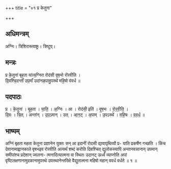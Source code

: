 +++
title = "०१ प्र केतुना"

+++
## अधिमन्त्रम्
अग्निः। त्रिशिरास्त्वाष्ट्रः। त्रिष्टुप्।

## मन्त्रः
प्र के॒तुना॑ बृह॒ता या॑त्य॒ग्निरा रोद॑सी वृष॒भो रो॑रवीति ।  
दि॒वश्चि॒दन्ताँ॑ उप॒माँ उदा॑नळ॒पामु॒पस्थे॑ महि॒षो व॑वर्ध ॥

## पदपाठः
प्र । के॒तुना॑ । बृ॒ह॒ता । या॒ति॒ । अ॒ग्निः । आ । रोद॑सी॒ इति॑ । वृ॒ष॒भः । रो॒र॒वी॒ति॒ ।  
दि॒वः । चि॒त् । अन्ता॑न् । उ॒प॒ऽमान् । उत् । आ॒न॒ट् । अ॒पाम् । उ॒पऽस्थे॑ । म॒हि॒षः । व॒व॒र्ध॒ ॥

## भाष्यम्
अग्निं बृहता महता केतुना प्रज्ञानेन युक्तः सन् आ इदानीं रोदसी द्यावापृथिव्यौ प्र- याति प्रकर्षेण गच्छति । किंच देवानामाह्वानकाले वृषभइव रोरवीति अत्यर्थं शब्दं करोति दिवश्चित् द्युलोकस्यापि अन्तानवसानान् उपमान् समीपांश्च प्रदेशान् ज्वलना- त्मनादित्यात्मना वा स्थितः उदानट् ऊर्ध्वं व्याप्नोति अपां वृष्टिलक्षणानामुदकानामुपस्थे उपस्थानेन्तरिक्षे वैद्युतात्मना महिषो महान् ववर्ध वर्धते ॥ १ ॥